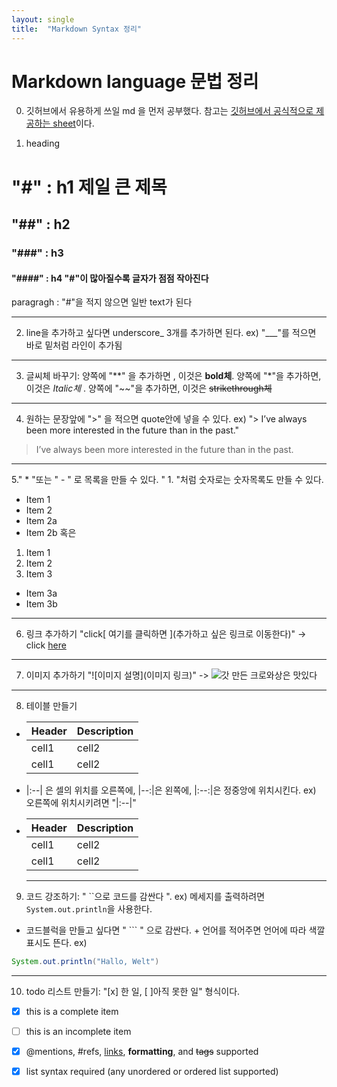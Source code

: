 ```yaml
---
layout: single
title:  "Markdown Syntax 정리"
---
```


# Markdown language 문법 정리
0. 깃허브에서 유용하게 쓰일 md 을 먼저 공부했다. 참고는 [깃허브에서 공식적으로 제공하는 sheet](https://guides.github.com/pdfs/markdown-cheatsheet-online.pdf)이다.

1. heading
  # "#" : h1 제일 큰 제목
  ## "##" : h2
  ### "###" : h3
  #### "####" : h4 "#"이 많아질수록 글자가 점점 작아진다
  paragragh : "#"을 적지 않으면 일반 text가 된다
  ___
 2. line을 추가하고 싶다면 underscore_ 3개를 추가하면 된다. ex) "___"를 적으면 바로 밑처럼 라인이 추가됨
  ___
  
 3. 글씨체 바꾸기: 양쪽에 "**" 을 추가하면 , 이것은 **bold체**. 양쪽에 "*"을 추가하면, 이것은 *Italic체* . 양쪽에 "~~"을 추가하면, 이것은 ~~strikethrough체~~
 ___
 4. 원하는 문장앞에 ">" 을 적으면 quote안에 넣을 수 있다. ex) "> I’ve always been more interested in the future than in the past."

> I’ve always been more interested
> in the future than in the past.
___
 5." * "또는 " - " 로 목록을 만들 수 있다. " 1. "처럼 숫자로는 숫자목록도 만들 수 있다.
* Item 1
* Item 2
 * Item 2a
 * Item 2b
혹은
1. Item 1
2. Item 2
3. Item 3
 * Item 3a
 * Item 3b
___
6. 링크 추가하기
"click[ 여기를 클릭하면 ](추가하고 싶은 링크로 이동한다)" -> click [here](https://ye0985.github.io/)
___
7. 이미지 추가하기
"![이미지 설명](이미지 링크)" -> ![갓 만든 크로와상은 맛있다](https://img1.daumcdn.net/thumb/R720x0.q80/?scode=mtistory2&fname=http%3A%2F%2Fcfile27.uf.tistory.com%2Fimage%2F99E151455C75F80620FB50)
___
8. 테이블 만들기
- Header|Description 
  |--|--|
  cell1 | cell2
  cell1 | cell2
- |:--| 은 셀의 위치를 오른쪽에,  |--:|은 왼쪽에,  |:--:|은 정중앙에 위치시킨다. 
ex) 오른쪽에 위치시키려면 "|:--|"
- Header|Description 
    |:--|:--|
  cell1 | cell2
  cell1 | cell2
  ___
9. 코드 강조하기: " ``으로 코드를 감싼다 ". ex) 메세지를 출력하려면 `System.out.println`을 사용한다. 
- 코드블럭을 만들고 싶다면 " ``` " 으로 감싼다. + 언어를 적어주면 언어에 따라 색깔표시도 뜬다. ex) 
 ``` java
 System.out.println("Hallo, Welt")
 ```
 ___
10. todo 리스트 만들기: "[x] 한 일, [ ]아직 못한 일" 형식이다.
- [x] this is a complete item
- [ ] this is an incomplete item
- [x] @mentions, #refs, [links](),
**formatting**, and <del>tags</del>
supported
- [x] list syntax required (any
unordered or ordered list
supported)
  
